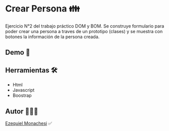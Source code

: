 # Crear Persona 👪

Ejercicio N°2 del trabajo práctico DOM y BOM.
Se construye formulario para poder crear una persona a traves de un prototipo (clases) y se muestra con botones la información de la persona creada.

## Demo 🔗



## Herramientas 🛠️

- Html
- Javascript
- Boostrap

## Autor 👨🏻‍💼

[Ezequiel Monachesi](https://www.linkedin.com/in/monachesi-cesar-ezequiel/) ✅
